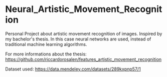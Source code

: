 # Neural_Artistic_Movement_Recognition
Personal Project about artistic movement recognition of images. Inspired by my bachelor's thesis. In this case neural networks are used, instead of traditional machine learning algorithms.

For more informations about the thesis:
https://github.com/riccardorosalen/features_artistic_movement_recognition

Dataset used:
https://data.mendeley.com/datasets/289kxpnp57/1
